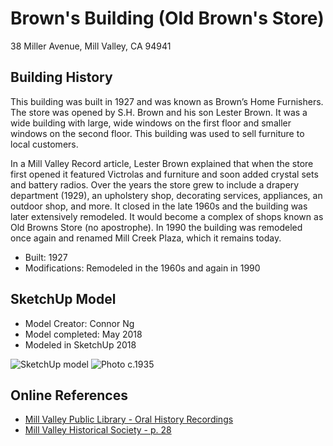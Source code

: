 # Brown's Building (Old Brown's Store)
38 Miller Avenue, Mill Valley, CA 94941

## Building History

This building was built in 1927 and was known as Brown’s Home Furnishers. The store was opened by S.H. Brown and his son Lester Brown. It was a wide building with large, wide windows on the first floor and smaller windows on the second floor. This building was used to sell furniture to local customers.

In a Mill Valley Record article, Lester Brown explained that when the store first opened it featured Victrolas and furniture and soon added crystal sets and battery radios. Over the years the store grew to include a drapery department (1929), an upholstery shop, decorating services, appliances, an outdoor shop, and more. It closed in the late 1960s and the building was later extensively remodeled. It would become a complex of shops known as Old Browns Store (no apostrophe). In 1990 the building was remodeled once again and renamed Mill Creek Plaza, which it remains today.

-	Built: 1927
-	Modifications: Remodeled in the 1960s and again in 1990




## SketchUp Model
- Model Creator: Connor Ng
- Model completed: May 2018
- Modeled in SketchUp 2018

![SketchUp model](https://github.com/TimeWalkOrg/building-mill-valley-ca-browns-building/blob/master/sketchup-image.jpg)
![Photo c.1935](https://github.com/TimeWalkOrg/building-mill-valley-ca-browns-building/blob/master/MVN0204A.jpg)


## Online References
- [Mill Valley Public Library - Oral History Recordings](http://millvalley.pastperfectonline.com/bysearchterm?keyword=Brown%27s+Furniture+Store)
- [Mill Valley Historical Society - p. 28](https://www.mvhistory.org/wp-content/uploads/2012/08/plugin-hist-walk-guidebook-2007.pdf)
